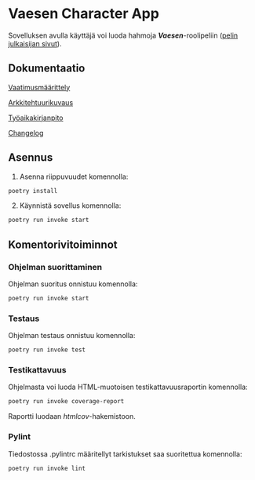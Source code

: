 # Vaesen Character App

Sovelluksen avulla käyttäjä voi luoda hahmoja ***Vaesen***-roolipeliin ([pelin julkaisijan sivut](https://freeleaguepublishing.com/en/games/vaesen/)).

## Dokumentaatio

[Vaatimusmäärittely](https://github.com/kivistoilkka/ot-harjoitustyo/blob/master/dokumentaatio/vaatimusmaarittely.md)

[Arkkitehtuurikuvaus](https://github.com/kivistoilkka/ot-harjoitustyo/blob/master/dokumentaatio/arkkitehtuuri.md)

[Työaikakirjanpito](https://github.com/kivistoilkka/ot-harjoitustyo/blob/master/dokumentaatio/tuntikirjanpito.md)

[Changelog](https://github.com/kivistoilkka/ot-harjoitustyo/blob/master/dokumentaatio/changelog.md)

## Asennus

1. Asenna riippuvuudet komennolla:
```bash
poetry install
```

2. Käynnistä sovellus komennolla:
```bash
poetry run invoke start
```

## Komentorivitoiminnot

### Ohjelman suorittaminen
Ohjelman suoritus onnistuu komennolla:
```bash
poetry run invoke start
```

### Testaus
Ohjelman testaus onnistuu komennolla:
```bash
poetry run invoke test
```

### Testikattavuus
Ohjelmasta voi luoda HTML-muotoisen testikattavuusraportin komennolla:
```bash
poetry run invoke coverage-report
```
Raportti luodaan _htmlcov_-hakemistoon.

### Pylint
Tiedostossa .pylintrc määritellyt tarkistukset saa suoritettua komennolla:
```bash
poetry run invoke lint
```